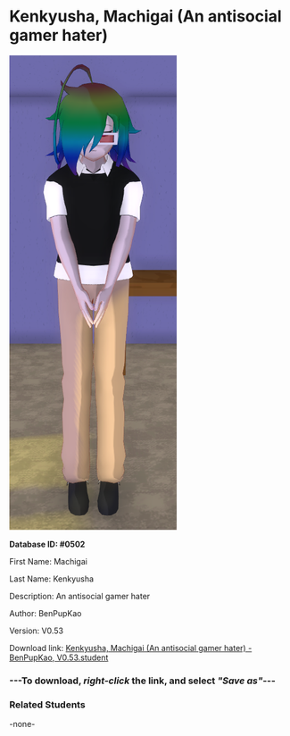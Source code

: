 # Kenkyusha, Machigai (An antisocial gamer hater)

<img src="../../Files/Images/Kenkyusha, Machigai (An antisocial gamer hater).png" title="Kenkyusha, Machigai (An antisocial gamer hater) - BenPupKao, V0.53">

**Database ID: #0502**

First Name: Machigai

Last Name: Kenkyusha

Description: An antisocial gamer hater

Author: BenPupKao

Version: V0.53

Download link: <a href="https://raw.githubusercontent.com/Arbiter1223/Daigaku-Gurashi-Custom-Students/master/Files/Student%20Files/Kenkyusha%2C%20Machigai%20(An%20antisocial%20gamer%20hater)%20-%20BenPupKao%2C%20V0.53.student">Kenkyusha, Machigai (An antisocial gamer hater) - BenPupKao, V0.53.student</a>

### ---**To download, _right-click_ the link, and select _"Save as"_**---

### Related Students

-none-

